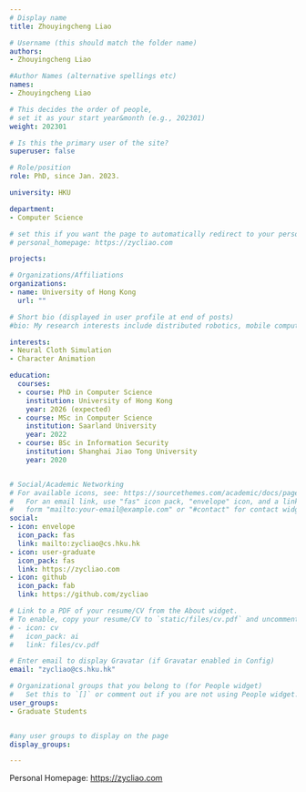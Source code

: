 ```yaml
---
# Display name
title: Zhouyingcheng Liao

# Username (this should match the folder name)
authors:
- Zhouyingcheng Liao

#Author Names (alternative spellings etc)
names:
- Zhouyingcheng Liao

# This decides the order of people, 
# set it as your start year&month (e.g., 202301) 
weight: 202301

# Is this the primary user of the site?
superuser: false

# Role/position
role: PhD, since Jan. 2023. 

university: HKU

department:
- Computer Science

# set this if you want the page to automatically redirect to your personal homepage
# personal_homepage: https://zycliao.com

projects:

# Organizations/Affiliations
organizations:
- name: University of Hong Kong
  url: ""

# Short bio (displayed in user profile at end of posts)
#bio: My research interests include distributed robotics, mobile computing and programmable matter.

interests:
- Neural Cloth Simulation
- Character Animation

education:
  courses:
  - course: PhD in Computer Science
    institution: University of Hong Kong
    year: 2026 (expected)
  - course: MSc in Computer Science
    institution: Saarland University
    year: 2022
  - course: BSc in Information Security
    institution: Shanghai Jiao Tong University
    year: 2020


# Social/Academic Networking
# For available icons, see: https://sourcethemes.com/academic/docs/page-builder/#icons
#   For an email link, use "fas" icon pack, "envelope" icon, and a link in the
#   form "mailto:your-email@example.com" or "#contact" for contact widget.
social:
- icon: envelope
  icon_pack: fas
  link: mailto:zycliao@cs.hku.hk
- icon: user-graduate
  icon_pack: fas
  link: https://zycliao.com
- icon: github
  icon_pack: fab
  link: https://github.com/zycliao

# Link to a PDF of your resume/CV from the About widget.
# To enable, copy your resume/CV to `static/files/cv.pdf` and uncomment the lines below.
# - icon: cv
#   icon_pack: ai
#   link: files/cv.pdf

# Enter email to display Gravatar (if Gravatar enabled in Config)
email: "zycliao@cs.hku.hk"

# Organizational groups that you belong to (for People widget)
#   Set this to `[]` or comment out if you are not using People widget.
user_groups:
- Graduate Students


#any user groups to display on the page
display_groups:

---
```


<!-- # write your biography here -->
Personal Homepage: https://zycliao.com
